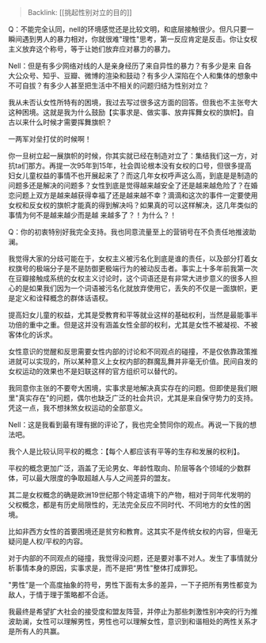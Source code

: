 > Backlink: [[挑起性别对立的目的]]

Q：不能完全认同，nell的环境感觉还是比较文明，和底层接触很少。但凡只要一瞬间遇到男人的暴力相对，你就很难"理性"思考，第一反应肯定是反击。你让女杈主义放弃这个称号，等于让她们放弃应对暴力的暴力。

Nell：但是有多少网络对线的人是亲身经历了来自异性的暴力？有多少是来
自各大公众号、知乎、豆瓣、微博的渲染和鼓动？有多少人深陷在个人和集体的想象中不可自拔？有多少人甚至把生活中不相关的问题归结为性别对立？

我从未否认女性所特有的困境，我过去写过很多这方面的回答。但我也不主张夸大这种困境。这就是我为什么鼓励【实事求是、做实事、放弃挥舞女权的旗帜】。自古以来什么时候才需要挥舞旗帜？

一两军对垒打仗的时候啊！

你一旦树立起一展旗帜的时候，你其实就已经在制造对立了：集结我们这一方，对抗ta们那方。再提一次95年到15年，社会舆论根本没有女权的口号，但很多提高妇女儿童权益的事情不也开展起来了？而这几年女权呼声这么高，到底是是制造的问题多还是解决的问题多？女性到底是觉得越来越安全了还是越来越危险了？在婚恋问题上双方是越来越获得幸福了还是越来越不幸？滴滴和这次的事件一定要使用女权和反女权的旗帜才能真的得到解决吗？如果真的可以这样解决，这几年类似的事情为何不是越来越少而是越
来越多了？！为什么？！

Q：你的初衷特别好我完全支持。我也同意流量至上的营销号在不负责任地推波助澜。

我觉得大家的分歧可能在于，女权主义被污名化到底是谁的责任，以及部分打着女权旗号的极端分子是不是防御更极端行为的被动反击者。事实上十多年前我第一次在豆瓣接触成系统的女权主义讨论时，这个词语还是有非常大进步意义的很多人担心的是如果我们因为一个词语被污名化就放弃使用它，丢失的不仅是一面旗帜，更是定义和诠释概念的群体话语杈。

提高妇女儿童的权益，尤其是受教育和平等就业这样的基础权利，当然是最能事半功倍的重中之重。但是这并没有涵盖女性全部的权利，尤其是女性不被凝视、不被客体化的诉求。

女性意识的觉醒和反思需要女性内部的讨论和不同观点的碰撞，不是仅依靠政策推进就可以实现的，所以某种意义上女权内部的群魔乱舞并非毫无价值。民间自发的女权运动的效果也不是妇联这样的官方组织可以替代的。

我同意你主张的不要夸大困境，实事求是地解决真实存在的问题。但即使是我们眼里"真实存在"的问题，偶尔也缺乏广泛的社会共识，尤其是来自保守势力的支持。凭这一点，我不想抹煞女权运动的全部意义。

Nell：这是我看到最有理有据的评论了，我也完全赞同你的观点。再说一下我的想法吧。

我个人是比较认同平权的概念：【每个人都应该有平等的生存和发展的权利】。

平权的概念更加广泛，涵盖了无论男女、年龄性取向、阶层等各个领域的少数群体，可以最大限度的争取超越人与人之间差异的盟友。

其二是女权概念的确是欧洲19世纪那个特定语境下的产物，相对于同年代发明的父权概念，都是有历史局限性的，无法完全反应不同时代、不同地方的女性的困境。

比如非西方女性的首要困境还是贫穷和教育。这其实不是传统女权的内容，但毫无疑问是人权/平权的内容。

对于内部的不同观点的碰撞，我觉得没问题，还是要对事不对人。发生了事情就分析事情本身的原因，实事求是，而不是把“男性"整体打成罪犯。

"男性”是一个高度抽象的符号，男性下面有太多的差异，一下子把所有男性都变为敌人，于情于理于策略都不合适。

我最终是希望扩大社会的接受度和盟友阵营，并停止为那些刺激性别冲突的行为推波助澜，女性可以理解男性，男性也可以理解女性，意识到和谐相处的两性关系才是所有人的共赢。
